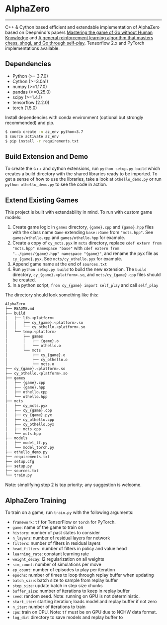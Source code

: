# AlphaZero
----
C++ & Cython based efficient and extendable implementation of AlphaZero based on Deepmind's papers [Mastering the game of Go without Human Knowledge](https://deepmind.com/research/publications/mastering-game-go-without-human-knowledge) and [A general reinforcement learning algorithm that masters chess, shogi, and Go through self-play](https://deepmind.com/research/publications/general-reinforcement-learning-algorithm-masters-chess-shogi-and-go-through-self-play). Tensorflow 2.x and PyTorch implementations available.

## Dependencies
* Python (>= 3.7.0)
* Cython (>=3.0a1)
* numpy (>=1.17.0)
* pandas (>=0.25.0)
* scipy (>=1.4.1)
* tensorflow (2.2.0)
* torch (1.5.0)

Install dependencies with conda environment (optional but strongly recommended) and pip.
```sh
$ conda create -n az_env python=3.7
$ source activate az_env
$ pip install -r requirements.txt
```

## Build Extension and Demo
To create the c++ and cython extensions, run ```python setup.py build``` which creates a build directory with the shared libraries ready to be imported. To get a sense of how to use the libraries, take a look at ```othello_demo.py``` or run ```
python othello_demo.py``` to see the code in action.

## Extend Existing Games
This project is built with extendability in mind. To run with custom game models:
1. Create game logic in ```games``` directory,  ```{game}.cpp``` and ```{game}.hpp``` files with the class name ```Game``` extending ```base::Game``` from ```"mcts.hpp"```. See ```games/othello.cpp``` and ```games/othello.hpp``` for example.
2. Create a copy of ```cy_mcts.pyx``` in ```mcts``` directory, replace ```cdef extern from "mcts.hpp" namespace "base"``` with ```cdef extern from "../games/{game}.hpp" namespace "{game}"```, and rename the pyx file as ```cy_{game}.pyx```. See ```mcts/cy_othello.pyx``` for example.
3. Append game name at the end of ```sources.txt```
4. Run ```python setup.py build``` to build the new extension. The ```build``` directory, ```cy_{game}.<platform>.so```, and  ```mcts/cy_{game}.cpp``` files should be created.
5. In a python script, ```from cy_{game} import self_play``` and call ```self_play``` 

The directory should look something like this:
```sh
AlphaZero
├── README.md
├── build
│   ├── lib.<platform>
│   │   ├── cy_{game}.<platform>.so
│   │   └── cy_othello.<platform>.so
│   └── temp.<platform>
│       ├── games
│       │   ├── {game}.o
│       │   └── othello.o
│       └── mcts
│           ├── cy_{game}.o
│           ├── cy_othello.o
│           └── mcts.o
├── cy_{game}.<platform>.so
├── cy_othello.<platform>.so
├── games
│   ├── {game}.cpp
│   ├── {game}.hpp
│   ├── othello.cpp
│   └── othello.hpp
├── mcts
│   ├── cy_mcts.pyx
│   ├── cy_{game}.cpp
│   ├── cy_{game}.pyx
│   ├── cy_othello.cpp
│   ├── cy_othello.pyx
│   ├── mcts.cpp
│   └── mcts.hpp
├── models
│   ├── model_tf.py
│   └── model_torch.py
├── othello_demo.py
├── requirements.txt
├── setup.cfg
├── setup.py
├── sources.txt
└── train.py
```

Note: simplifying step 2 is top priority; any suggestion is welcome.

## AlphaZero Training
To train on a game, run ```train.py``` with the following arguments:
* ```framework```: ```tf``` for TensorFlow or ```torch``` for PyTorch.
* ```game```: name of the game to train on
* ```history```: number of past states to consider
* ```n_layers```: number of residual layers for network
* ```filters```: number of filters in residual layers
* ```head_filters```: number of filters in policy and value head
* ```learning_rate```: constant learning rate
* ```weight_decay```: l2 regularization on all weights
* ```sim_count```: number of simulations per move
* ```ep_count```: number of episodes to play per iteration
* ```epochs```: number of times to loop through replay buffer when updating
* ```batch_size```: batch size to sample from replay buffer
* ```step_size```: update batch in step size chunks
* ```buffer_size```: number of iterations to keep in replay buffer
* ```seed```: random seed. Note: running on GPU is not deterministic.
* ```start_iter```: starting iteration; loads model and replay buffer if not zero
* ```n_iter```: number of iterations to train
* ```cpu```: train on CPU. Note: ```tf``` must be on GPU due to NCHW data format.
* ```log_dir```: directory to save models and replay buffer to
